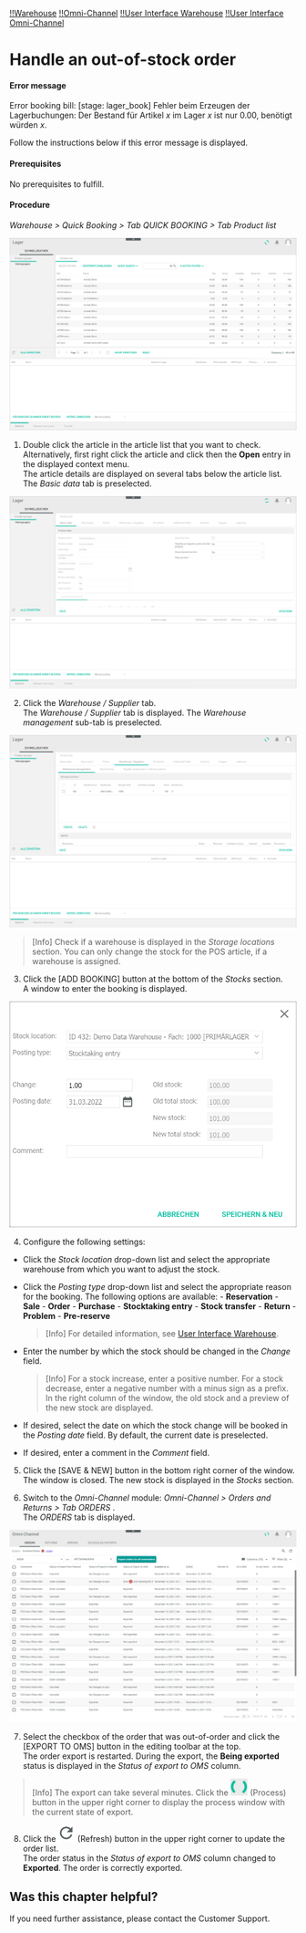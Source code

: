 [!!Warehouse](RetailSuiteWarehousing)
[!!Omni-Channel](Channels)
[!!User Interface Warehouse](../../RetailSuiteWarehousing/UserInterface/00_UserInterface.md)
[!!User Interface Omni-Channel](../../Channels/UserInterface/00_UserInterface.md)


# Handle an out-of-stock order

#### Error message

Error booking bill: [stage: lager_book] Fehler beim Erzeugen der Lagerbuchungen: Der Bestand für Artikel *x* im Lager *x* ist nur 0.00, benötigt würden *x*.

Follow the instructions below if this error message is displayed.

#### Prerequisites

No prerequisites to fulfill.

#### Procedure

*Warehouse > Quick Booking > Tab QUICK BOOKING > Tab Product list*

![Product list](../../Assets/Screenshots/RetailSuiteWarehousing/QuickBooking/ProductList.png "[Product list]")

1.  Double click the article in the article list that you want to check. Alternatively, first right click the article and click then the **Open** entry in the displayed context menu.    
    The article details are displayed on several tabs below the article list. The *Basic data* tab is preselected.

  ![Basic data](../../Assets/Screenshots/RetailSuiteWarehousing/QuickBooking/BasicData/BasicData.png "[Basic data]")

2. Click the *Warehouse / Supplier* tab.   
  The *Warehouse / Supplier* tab is displayed. The *Warehouse management* sub-tab is preselected.

  ![Warehouse management](../../Assets/Screenshots/RetailSuiteWarehousing/QuickBooking/WarehouseSuppliers/WarehouseManagement/WarehouseManagement.png "[Warehouse management]")

  > [Info] Check if a warehouse is displayed in the *Storage locations* section. You can only change the stock for the POS article, if a warehouse is assigned.

3. Click the [ADD BOOKING] button at the bottom of the *Stocks* section.   
  A window to enter the booking is displayed.

  ![Add booking](../../Assets/Screenshots/RetailSuiteWarehousing/QuickBooking/WarehouseSuppliers/WarehouseManagement/AddBooking.png "[Add booking]")

4. Configure the following settings:

  + Click the *Stock location* drop-down list and select the appropriate warehouse from which you want to adjust the stock.

  + Click the *Posting type* drop-down list and select the appropriate reason for the booking. The following options are available:
          - **Reservation**
          - **Sale**
          - **Order**
          - **Purchase**
          - **Stocktaking entry**
          - **Stock transfer**
          - **Return**
          - **Problem**
          - **Pre-reserve**

      > [Info] For detailed information, see [User Interface Warehouse](../../RetailSuiteWarehousing/UserInterface/00_UserInterface.md).

  + Enter the number by which the stock should be changed in the *Change* field.

    > [Info] For a stock increase, enter a positive number. For a stock decrease, enter a negative number with a minus sign as a prefix. In the right column of the window, the old stock and a preview of the new stock are displayed.  

  + If desired, select the date on which the stock change will be booked in the *Posting date* field. By default, the current date is preselected.

  + If desired, enter a comment in the *Comment* field.

5. Click the [SAVE & NEW] button in the bottom right corner of the window.   
  The window is closed. The new stock is displayed in the *Stocks* section.

6. Switch to the *Omni-Channel* module: *Omni-Channel > Orders and Returns > Tab ORDERS* .    
  The *ORDERS* tab is displayed.

  ![Orders](../../Assets/Screenshots/Channels/OrdersReturns/Orders/Orders.png "[Orders]")

7. Select the checkbox of the order that was out-of-order and click the [EXPORT TO OMS] button in the editing toolbar at the top.     
  The order export is restarted. During the export, the **Being exported** status is displayed in the *Status of export to OMS* column.

  > [Info] The export can take several minutes. Click the ![Process](../../Assets/Icons/Process.png "[Process]") (Process) button in the upper right corner to display the process window with the current state of export.

8. Click the ![Refresh](../../Assets/Icons/Refresh01.png "[Refresh]") (Refresh) button in the upper right corner to update the order list.   
  The order status in the *Status of export to OMS* column changed to **Exported**. The order is correctly exported.



## Was this chapter helpful?

If you need further assistance, please contact the Customer Support.
